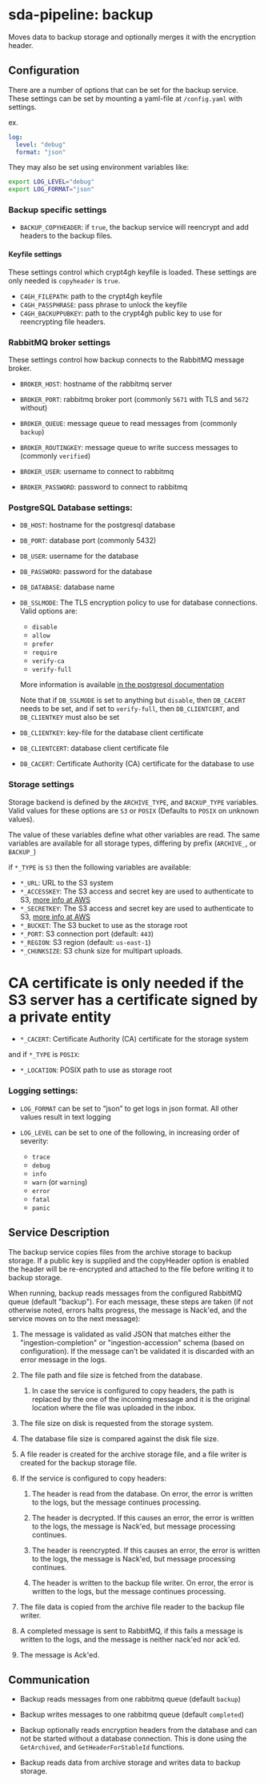 # sda-pipeline: backup

Moves data to backup storage and optionally merges it with the encryption header.

## Configuration

There are a number of options that can be set for the backup service.
These settings can be set by mounting a yaml-file at `/config.yaml` with settings.

ex.
```yaml
log:
  level: "debug"
  format: "json"
```
They may also be set using environment variables like:
```bash
export LOG_LEVEL="debug"
export LOG_FORMAT="json"
```

### Backup specific settings

 - `BACKUP_COPYHEADER`: if `true`, the backup service will reencrypt and add headers to the backup files.

#### Keyfile settings

These settings control which crypt4gh keyfile is loaded.
These settings are only needed is `copyheader` is `true`.

 - `C4GH_FILEPATH`: path to the crypt4gh keyfile
 - `C4GH_PASSPHRASE`: pass phrase to unlock the keyfile
 - `C4GH_BACKUPPUBKEY`: path to the crypt4gh public key to use for reencrypting file headers.

### RabbitMQ broker settings

These settings control how backup connects to the RabbitMQ message broker.

 - `BROKER_HOST`: hostname of the rabbitmq server

 - `BROKER_PORT`: rabbitmq broker port (commonly `5671` with TLS and `5672` without)

 - `BROKER_QUEUE`: message queue to read messages from (commonly `backup`)

 - `BROKER_ROUTINGKEY`: message queue to write success messages to (commonly `verified`)

 - `BROKER_USER`: username to connect to rabbitmq

 - `BROKER_PASSWORD`: password to connect to rabbitmq

### PostgreSQL Database settings:

 - `DB_HOST`: hostname for the postgresql database

 - `DB_PORT`: database port (commonly 5432)

 - `DB_USER`: username for the database

 - `DB_PASSWORD`: password for the database

 - `DB_DATABASE`: database name

 - `DB_SSLMODE`: The TLS encryption policy to use for database connections.
   Valid options are:
    - `disable`
    - `allow`
    - `prefer`
    - `require`
    - `verify-ca`
    - `verify-full`

   More information is available
   [in the postgresql documentation](https://www.postgresql.org/docs/current/libpq-ssl.html#LIBPQ-SSL-PROTECTION)

   Note that if `DB_SSLMODE` is set to anything but `disable`, then `DB_CACERT` needs to be set,
   and if set to `verify-full`, then `DB_CLIENTCERT`, and `DB_CLIENTKEY` must also be set

 - `DB_CLIENTKEY`: key-file for the database client certificate

 - `DB_CLIENTCERT`: database client certificate file

 - `DB_CACERT`: Certificate Authority (CA) certificate for the database to use

### Storage settings

Storage backend is defined by the `ARCHIVE_TYPE`, and `BACKUP_TYPE` variables.
Valid values for these options are `S3` or `POSIX`
(Defaults to `POSIX` on unknown values).

The value of these variables define what other variables are read.
The same variables are available for all storage types, differing by prefix (`ARCHIVE_`, or  `BACKUP_`)

if `*_TYPE` is `S3` then the following variables are available:
 - `*_URL`: URL to the S3 system
 - `*_ACCESSKEY`: The S3 access and secret key are used to authenticate to S3,
 [more info at AWS](https://docs.aws.amazon.com/general/latest/gr/aws-sec-cred-types.html#access-keys-and-secret-access-keys)
 - `*_SECRETKEY`: The S3 access and secret key are used to authenticate to S3,
 [more info at AWS](https://docs.aws.amazon.com/general/latest/gr/aws-sec-cred-types.html#access-keys-and-secret-access-keys)
 - `*_BUCKET`: The S3 bucket to use as the storage root
 - `*_PORT`: S3 connection port (default: `443`)
 - `*_REGION`: S3 region (default: `us-east-1`)
 - `*_CHUNKSIZE`: S3 chunk size for multipart uploads.
# CA certificate is only needed if the S3 server has a certificate signed by a private entity
 - `*_CACERT`: Certificate Authority (CA) certificate for the storage system

and if `*_TYPE` is `POSIX`:
 - `*_LOCATION`: POSIX path to use as storage root

### Logging settings:

 - `LOG_FORMAT` can be set to “json” to get logs in json format.
   All other values result in text logging

 - `LOG_LEVEL` can be set to one of the following, in increasing order of severity:
    - `trace`
    - `debug`
    - `info`
    - `warn` (or `warning`)
    - `error`
    - `fatal`
    - `panic`

## Service Description
The backup service copies files from the archive storage to backup storage. If a public key is supplied and the copyHeader option is enabled the header will be re-encrypted and attached to the file before writing it to backup storage.

When running, backup reads messages from the configured RabbitMQ queue (default "backup").
For each message, these steps are taken (if not otherwise noted, errors halts progress, the message is Nack'ed, and the service moves on to the next message):

1. The message is validated as valid JSON that matches either the "ingestion-completion" or "ingestion-accession" schema (based on configuration).
If the message can’t be validated it is discarded with an error message in the logs.

1. The file path and file size is fetched from the database.
    1. In case the service is configured to copy headers, the path is replaced by the one of the incoming message and it is the original location where the file was uploaded in the inbox.

1. The file size on disk is requested from the storage system.

1. The database file size is compared against the disk file size.

1. A file reader is created for the archive storage file, and a file writer is created for the backup storage file.

1. If the service is configured to copy headers:

    1. The header is read from the database.
    On error, the error is written to the logs, but the message continues processing.

    1. The header is decrypted.
    If this causes an error, the error is written to the logs, the message is Nack'ed, but message processing continues.

    1. The header is reencrypted.
    If this causes an error, the error is written to the logs, the message is Nack'ed, but message processing continues.

    1. The header is written to the backup file writer.
    On error, the error is written to the logs, but the message continues processing.

1. The file data is copied from the archive file reader to the backup file writer.

1. A completed message is sent to RabbitMQ, if this fails a message is written to the logs, and the message is neither nack'ed nor ack'ed.

1. The message is Ack'ed.

## Communication

 - Backup reads messages from one rabbitmq queue (default `backup`)

 - Backup writes messages to one rabbitmq queue (default `completed`)

 - Backup optionally reads encryption headers from the database and can not be started without a database connection.
   This is done using the `GetArchived`, and `GetHeaderForStableId` functions.

 - Backup reads data from archive storage and writes data to backup storage.
